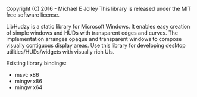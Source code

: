 Copyright (C) 2016 - Michael E Jolley
This library is released under the MIT free software license.

LibHudzy is a static library for Microsoft Windows. 
It enables easy creation of simple windows and HUDs with transparent edges and curves.
The implementation arranges opaque and transparent windows to compose visually contiguous display areas.
Use this library for developing desktop utilities/HUDs/widgets with visually rich UIs.

Existing library bindings:
 - msvc  x86
 - mingw x86
 - mingw x64